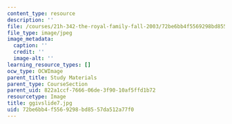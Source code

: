 ```yaml
---
content_type: resource
description: ''
file: /courses/21h-342-the-royal-family-fall-2003/72be6bb4f5569298bd8557da512a77f0_ggivslide7.jpg
file_type: image/jpeg
image_metadata:
  caption: ''
  credit: ''
  image-alt: ''
learning_resource_types: []
ocw_type: OCWImage
parent_title: Study Materials
parent_type: CourseSection
parent_uid: 822a1ccf-7666-06de-3f90-10af5ffd1b72
resourcetype: Image
title: ggivslide7.jpg
uid: 72be6bb4-f556-9298-bd85-57da512a77f0
---
```

